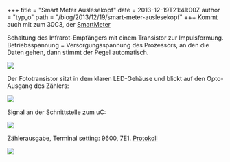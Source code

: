 +++
title = "Smart Meter Auslesekopf"
date = 2013-12-19T21:41:00Z
author = "typ_o"
path = "/blog/2013/12/19/smart-meter-auslesekopf"
+++
Kommt auch mit zum 30C3, der
[SmartMeter](http://wiki.volkszaehler.org/basics)

Schaltung des Infrarot-Empfängers mit einem Transistor zur
Impulsformung. Betriebsspannung = Versorgungsspannung des Prozessors, an
den die Daten gehen, dann stimmt der Pegel automatisch.

![](https://flipdot.org/blog/uploads/smeter01.jpg)

Der Fototransistor sitzt in dem klaren LED-Gehäuse und blickt auf den
Opto-Ausgang des Zählers:

![](https://flipdot.org/blog/uploads/smeter04.jpg)

Signal an der Schnittstelle zum uC:

![](https://flipdot.org/blog/uploads/smeter03.jpg)

Zählerausgabe, Terminal setting: 9600, 7E1.
[Protokoll](http://wiki.volkszaehler.org/software/obis)

![](https://flipdot.org/blog/uploads/smeter02.jpg)
